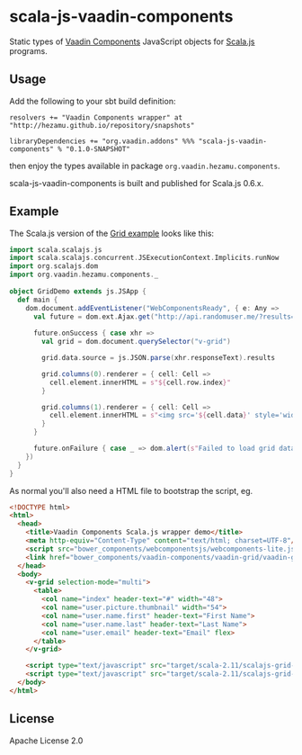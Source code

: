 scala-js-vaadin-components
==========================

Static types of [Vaadin Components](http://vaadin.com/components) JavaScript objects for [Scala.js](http://www.scala-js.org/) programs.

Usage
-----

Add the following to your sbt build definition:

    resolvers += "Vaadin Components wrapper" at "http://hezamu.github.io/repository/snapshots"

    libraryDependencies += "org.vaadin.addons" %%% "scala-js-vaadin-components" % "0.1.0-SNAPSHOT"

then enjoy the types available in package `org.vaadin.hezamu.components`. 

scala-js-vaadin-components is built and published for Scala.js 0.6.x.

Example
-------

The Scala.js version of the [Grid example](http://vaadin.github.io/components-examples/) looks like this:

```scala
import scala.scalajs.js
import scala.scalajs.concurrent.JSExecutionContext.Implicits.runNow
import org.scalajs.dom
import org.vaadin.hezamu.components._
	
object GridDemo extends js.JSApp {
  def main {
    dom.document.addEventListener("WebComponentsReady", { e: Any =>
      val future = dom.ext.Ajax.get("http://api.randomuser.me/?results=50")
      
      future.onSuccess { case xhr =>
        val grid = dom.document.querySelector("v-grid")

        grid.data.source = js.JSON.parse(xhr.responseText).results

        grid.columns(0).renderer = { cell: Cell =>
          cell.element.innerHTML = s"${cell.row.index}"
        }

        grid.columns(1).renderer = { cell: Cell =>
          cell.element.innerHTML = s"<img src='${cell.data}' style='width: 24px;'>"
        }
      }

      future.onFailure { case _ => dom.alert(s"Failed to load grid data.") }
    })
  }
}
```

As normal you'll also need a HTML file to bootstrap the script, eg.

```html
<!DOCTYPE html>
<html>
  <head>
    <title>Vaadin Components Scala.js wrapper demo</title>
    <meta http-equiv="Content-Type" content="text/html; charset=UTF-8"/>
    <script src="bower_components/webcomponentsjs/webcomponents-lite.js"></script>
    <link href="bower_components/vaadin-components/vaadin-grid/vaadin-grid.html" rel="import">
  </head>
  <body>
    <v-grid selection-mode="multi">
      <table>
        <col name="index" header-text="#" width="48">
        <col name="user.picture.thumbnail" width="54">
        <col name="user.name.first" header-text="First Name">
        <col name="user.name.last" header-text="Last Name">
        <col name="user.email" header-text="Email" flex>
      </table>
    </v-grid>

    <script type="text/javascript" src="target/scala-2.11/scalajs-grid-demo-fastopt.js"></script>
    <script type="text/javascript" src="target/scala-2.11/scalajs-grid-demo-launcher.js"></script>
  </body>
</html>
```

License
-------
Apache License 2.0